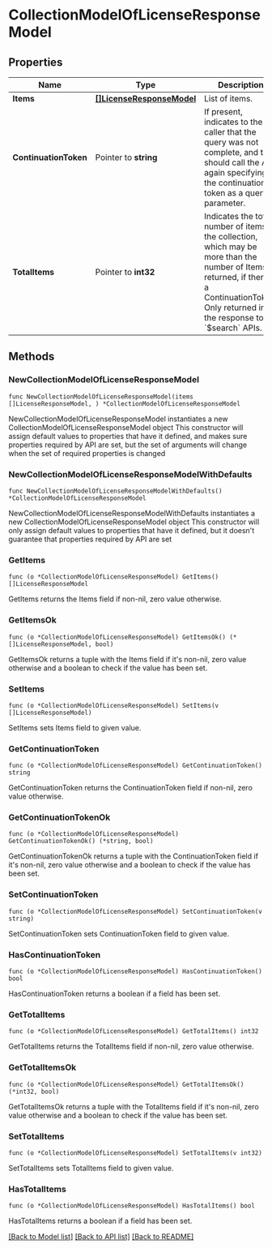 # CollectionModelOfLicenseResponseModel

## Properties

Name | Type | Description | Notes
------------ | ------------- | ------------- | -------------
**Items** | [**[]LicenseResponseModel**](LicenseResponseModel.md) | List of items. | 
**ContinuationToken** | Pointer to **string** | If present, indicates to the caller that the query was not complete, and they should call the API again specifying the continuation token as a query parameter. | [optional] 
**TotalItems** | Pointer to **int32** | Indicates the total number of items in the collection, which may be more than the number of Items returned, if there is a ContinuationToken.  Only returned in the response to &#x60;$search&#x60; APIs. | [optional] 

## Methods

### NewCollectionModelOfLicenseResponseModel

`func NewCollectionModelOfLicenseResponseModel(items []LicenseResponseModel, ) *CollectionModelOfLicenseResponseModel`

NewCollectionModelOfLicenseResponseModel instantiates a new CollectionModelOfLicenseResponseModel object
This constructor will assign default values to properties that have it defined,
and makes sure properties required by API are set, but the set of arguments
will change when the set of required properties is changed

### NewCollectionModelOfLicenseResponseModelWithDefaults

`func NewCollectionModelOfLicenseResponseModelWithDefaults() *CollectionModelOfLicenseResponseModel`

NewCollectionModelOfLicenseResponseModelWithDefaults instantiates a new CollectionModelOfLicenseResponseModel object
This constructor will only assign default values to properties that have it defined,
but it doesn't guarantee that properties required by API are set

### GetItems

`func (o *CollectionModelOfLicenseResponseModel) GetItems() []LicenseResponseModel`

GetItems returns the Items field if non-nil, zero value otherwise.

### GetItemsOk

`func (o *CollectionModelOfLicenseResponseModel) GetItemsOk() (*[]LicenseResponseModel, bool)`

GetItemsOk returns a tuple with the Items field if it's non-nil, zero value otherwise
and a boolean to check if the value has been set.

### SetItems

`func (o *CollectionModelOfLicenseResponseModel) SetItems(v []LicenseResponseModel)`

SetItems sets Items field to given value.


### GetContinuationToken

`func (o *CollectionModelOfLicenseResponseModel) GetContinuationToken() string`

GetContinuationToken returns the ContinuationToken field if non-nil, zero value otherwise.

### GetContinuationTokenOk

`func (o *CollectionModelOfLicenseResponseModel) GetContinuationTokenOk() (*string, bool)`

GetContinuationTokenOk returns a tuple with the ContinuationToken field if it's non-nil, zero value otherwise
and a boolean to check if the value has been set.

### SetContinuationToken

`func (o *CollectionModelOfLicenseResponseModel) SetContinuationToken(v string)`

SetContinuationToken sets ContinuationToken field to given value.

### HasContinuationToken

`func (o *CollectionModelOfLicenseResponseModel) HasContinuationToken() bool`

HasContinuationToken returns a boolean if a field has been set.

### GetTotalItems

`func (o *CollectionModelOfLicenseResponseModel) GetTotalItems() int32`

GetTotalItems returns the TotalItems field if non-nil, zero value otherwise.

### GetTotalItemsOk

`func (o *CollectionModelOfLicenseResponseModel) GetTotalItemsOk() (*int32, bool)`

GetTotalItemsOk returns a tuple with the TotalItems field if it's non-nil, zero value otherwise
and a boolean to check if the value has been set.

### SetTotalItems

`func (o *CollectionModelOfLicenseResponseModel) SetTotalItems(v int32)`

SetTotalItems sets TotalItems field to given value.

### HasTotalItems

`func (o *CollectionModelOfLicenseResponseModel) HasTotalItems() bool`

HasTotalItems returns a boolean if a field has been set.


[[Back to Model list]](../README.md#documentation-for-models) [[Back to API list]](../README.md#documentation-for-api-endpoints) [[Back to README]](../README.md)


